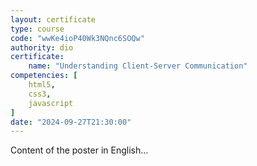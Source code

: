 ```yaml
---
layout: certificate
type: course
code: "wwKe4ioP40Wk3NQnc6SOQw"
authority: dio
certificate:
    name: "Understanding Client-Server Communication"
competencies: [
    html5,
    css3,
    javascript
]
date: "2024-09-27T21:30:00"
---
```


Content of the poster in English...
